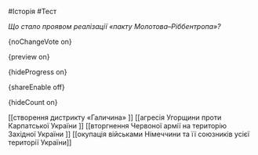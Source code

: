 #Історія #Тест

*Що стало проявом реалізації «пакту Молотова–Ріббентропа»?*

{noChangeVote on}

{preview on}

{hideProgress on}

{shareEnable off}

{hideCount on}

[[створення дистрикту «Галичина» ]]
[[агресія Угорщини проти Карпатської України ]]
[[вторгнення Червоної армії на територію Західної України ]]
[[окупація військами Німеччини та її союзників усієї території України]]
